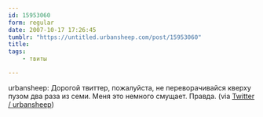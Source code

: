 ```yaml
---
id: 15953060
form: regular
date: 2007-10-17 17:26:45
tumblr: "https://untitled.urbansheep.com/post/15953060"
title:
tags:
    - твиты

---
```


<p>urbansheep: Дорогой твиттер, пожалуйста, не переворачивайся кверху пузом два раза из семи. Меня это немного смущает. Правда. (via <a href="http://twitter.com/urbansheep/statuses/342432132">Twitter / urbansheep</a>)</p>

